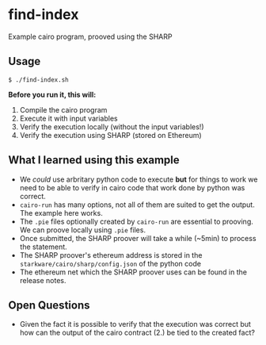 # find-index

Example cairo program, prooved using the SHARP

## Usage

```
$ ./find-index.sh
```

**Before you run it, this will:**

1. Compile the cairo program
2. Execute it with input variables
3. Verify the execution locally (without the input variables!)
4. Verify the execution using SHARP (stored on Ethereum)

## What I learned using this example

- We _could_ use arbritary python code to execute **but** for things to work we need to be able to verify in cairo code that work done by python was correct.
- `cairo-run` has many options, not all of them are suited to get the output. The example here works.
- The `.pie` files optionally created by `cairo-run` are essential to prooving. We can proove locally using `.pie` files.
- Once submitted, the SHARP proover will take a while (~5min) to process the statement.
- The SHARP proover's ethereum address is stored in the `starkware/cairo/sharp/config.json` of the python code
- The ethereum net which the SHARP proover uses can be found in the release notes.

## Open Questions

- Given the fact it is possible to verify that the execution was correct but how can the output of the cairo contract (2.) be tied to the created fact?
